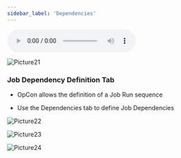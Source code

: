 ```yaml
---
sidebar_label: 'Dependencies'
---
```


<audio controls="controls">
  <source type="audio/mp3" src="audiobasic/JobDependencies.mp3"></source>
  <p>Your browser does not support the audio element.</p>
</audio> 

![Picture21](/imgbasic/Picture21.png) 

### Job Dependency Definition Tab

* OpCon allows the definition of a Job Run sequence

* Use the Dependencies tab to define Job Dependencies

![Picture22](/imgbasic/Picture22.png)
 
![Picture23](/imgbasic/Picture23.png)

![Picture24](/imgbasic/Picture24.png)
